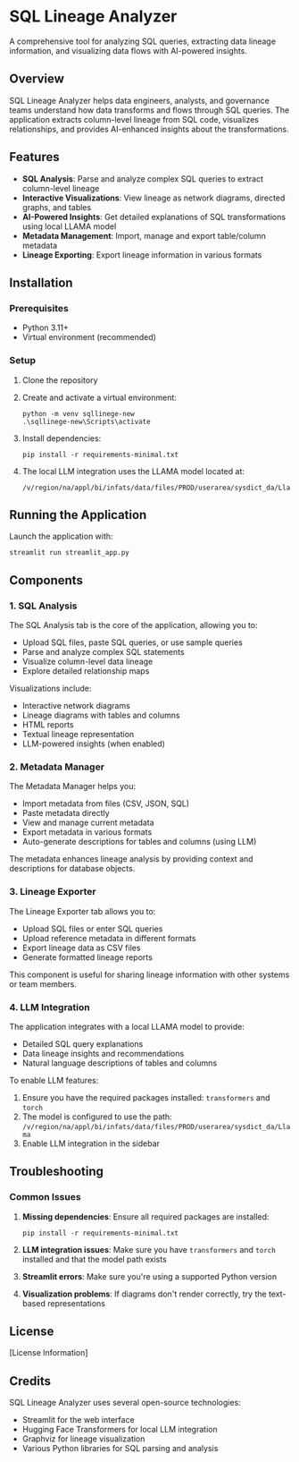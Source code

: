 # SQL Lineage Analyzer

A comprehensive tool for analyzing SQL queries, extracting data lineage information, and visualizing data flows with AI-powered insights.

## Overview

SQL Lineage Analyzer helps data engineers, analysts, and governance teams understand how data transforms and flows through SQL queries. The application extracts column-level lineage from SQL code, visualizes relationships, and provides AI-enhanced insights about the transformations.

## Features

- **SQL Analysis**: Parse and analyze complex SQL queries to extract column-level lineage
- **Interactive Visualizations**: View lineage as network diagrams, directed graphs, and tables
- **AI-Powered Insights**: Get detailed explanations of SQL transformations using local LLAMA model
- **Metadata Management**: Import, manage and export table/column metadata
- **Lineage Exporting**: Export lineage information in various formats

## Installation

### Prerequisites

- Python 3.11+ 
- Virtual environment (recommended)

### Setup

1. Clone the repository
2. Create and activate a virtual environment:
   ```
   python -m venv sqllinege-new
   .\sqllinege-new\Scripts\activate
   ```
3. Install dependencies:
   ```
   pip install -r requirements-minimal.txt
   ```
   
4. The local LLM integration uses the LLAMA model located at:
   ```
   /v/region/na/appl/bi/infats/data/files/PROD/userarea/sysdict_da/Llama
   ```

## Running the Application

Launch the application with:

```
streamlit run streamlit_app.py
```

## Components

### 1. SQL Analysis

The SQL Analysis tab is the core of the application, allowing you to:

- Upload SQL files, paste SQL queries, or use sample queries
- Parse and analyze complex SQL statements
- Visualize column-level data lineage
- Explore detailed relationship maps

Visualizations include:
- Interactive network diagrams
- Lineage diagrams with tables and columns
- HTML reports
- Textual lineage representation
- LLM-powered insights (when enabled)

### 2. Metadata Manager

The Metadata Manager helps you:

- Import metadata from files (CSV, JSON, SQL)
- Paste metadata directly
- View and manage current metadata
- Export metadata in various formats
- Auto-generate descriptions for tables and columns (using LLM)

The metadata enhances lineage analysis by providing context and descriptions for database objects.

### 3. Lineage Exporter

The Lineage Exporter tab allows you to:

- Upload SQL files or enter SQL queries
- Upload reference metadata in different formats
- Export lineage data as CSV files
- Generate formatted lineage reports

This component is useful for sharing lineage information with other systems or team members.

### 4. LLM Integration

The application integrates with a local LLAMA model to provide:

- Detailed SQL query explanations
- Data lineage insights and recommendations
- Natural language descriptions of tables and columns

To enable LLM features:
1. Ensure you have the required packages installed: `transformers` and `torch`
2. The model is configured to use the path: `/v/region/na/appl/bi/infats/data/files/PROD/userarea/sysdict_da/Llama`
3. Enable LLM integration in the sidebar

## Troubleshooting

### Common Issues

1. **Missing dependencies**: Ensure all required packages are installed:
   ```
   pip install -r requirements-minimal.txt
   ```

2. **LLM integration issues**: Make sure you have `transformers` and `torch` installed and that the model path exists

3. **Streamlit errors**: Make sure you're using a supported Python version

4. **Visualization problems**: If diagrams don't render correctly, try the text-based representations

## License

[License Information]

## Credits

SQL Lineage Analyzer uses several open-source technologies:
- Streamlit for the web interface
- Hugging Face Transformers for local LLM integration
- Graphviz for lineage visualization
- Various Python libraries for SQL parsing and analysis 